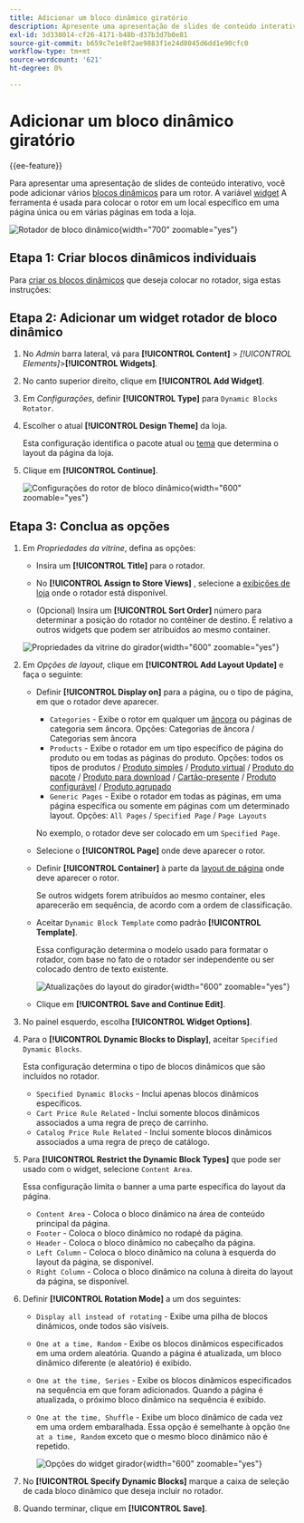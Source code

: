 ```yaml
---
title: Adicionar um bloco dinâmico giratório
description: Apresente uma apresentação de slides de conteúdo interativo na loja adicionando vários blocos dinâmicos a um rotador.
exl-id: 3d338014-cf26-4171-b48b-d37b3d7b0e81
source-git-commit: b659c7e1e8f2ae9883f1e24d8045d6dd1e90cfc0
workflow-type: tm+mt
source-wordcount: '621'
ht-degree: 0%

---
```


# Adicionar um bloco dinâmico giratório

{{ee-feature}}

Para apresentar uma apresentação de slides de conteúdo interativo, você pode adicionar vários [blocos dinâmicos](dynamic-blocks.md) para um rotor. A variável [widget](widgets.md) A ferramenta é usada para colocar o rotor em um local específico em uma página única ou em várias páginas em toda a loja.

![Rotador de bloco dinâmico](./assets/widget-dynamic-block-rotator.png){width="700" zoomable="yes"}

## Etapa 1: Criar blocos dinâmicos individuais

Para [criar os blocos dinâmicos](dynamic-blocks.md) que deseja colocar no rotador, siga estas instruções:

## Etapa 2: Adicionar um widget rotador de bloco dinâmico

1. No _Admin_ barra lateral, vá para **[!UICONTROL Content]** > _[!UICONTROL Elements]_>**[!UICONTROL Widgets]**.

1. No canto superior direito, clique em **[!UICONTROL Add Widget]**.

1. Em _Configurações_, definir **[!UICONTROL Type]** para `Dynamic Blocks Rotator`.

1. Escolher o atual **[!UICONTROL Design Theme]** da loja.

   Esta configuração identifica o pacote atual ou [tema](themes.md) que determina o layout da página da loja.

1. Clique em **[!UICONTROL Continue]**.

   ![Configurações do rotor de bloco dinâmico](./assets/widget-dynamic-block-rotator-settings.png){width="600" zoomable="yes"}

## Etapa 3: Conclua as opções

1. Em _Propriedades da vitrine_, defina as opções:

   - Insira um **[!UICONTROL Title]** para o rotador.

   - No **[!UICONTROL Assign to Store Views]** , selecione a [exibições de loja](../getting-started/websites-stores-views.md) onde o rotador está disponível.

   - (Opcional) Insira um **[!UICONTROL Sort Order]** número para determinar a posição do rotador no contêiner de destino. É relativo a outros widgets que podem ser atribuídos ao mesmo container.

   ![Propriedades da vitrine do girador](./assets/widget-dynamic-block-rotator-storefront-properties.png){width="600" zoomable="yes"}

1. Em _Opções de layout_, clique em **[!UICONTROL Add Layout Update]** e faça o seguinte:

   - Definir **[!UICONTROL Display on]** para a página, ou o tipo de página, em que o rotador deve aparecer.

      - `Categories` - Exibe o rotor em qualquer um [âncora](../catalog/navigation-layered.md) ou páginas de categoria sem âncora. Opções: Categorias de âncora / Categorias sem âncora
      - `Products` - Exibe o rotador em um tipo específico de página do produto ou em todas as páginas do produto. Opções: todos os tipos de produtos / [Produto simples](../catalog/product-create-simple.md) /  [Produto virtual](../catalog/product-create-virtual.md) / [Produto do pacote](../catalog/product-create-bundle.md) / [Produto para download](../catalog/product-create-downloadable.md) / [Cartão-presente](../catalog/product-gift-card-create.md) / [Produto configurável](../catalog/product-create-configurable.md) / [Produto agrupado](../catalog/product-create-grouped.md)
      - `Generic Pages` - Exibe o rotador em todas as páginas, em uma página específica ou somente em páginas com um determinado layout. Opções: `All Pages` / `Specified Page` / `Page Layouts`

     No exemplo, o rotador deve ser colocado em um `Specified Page`.

   - Selecione o **[!UICONTROL Page]** onde deve aparecer o rotor.

   - Definir **[!UICONTROL Container]** à parte da [layout de página](page-layout.md#standard-page-layouts) onde deve aparecer o rotor.

     Se outros widgets forem atribuídos ao mesmo container, eles aparecerão em sequência, de acordo com a ordem de classificação.

   - Aceitar `Dynamic Block Template` como padrão **[!UICONTROL Template]**.

     Essa configuração determina o modelo usado para formatar o rotador, com base no fato de o rotador ser independente ou ser colocado dentro de texto existente.

     ![Atualizações do layout do girador](./assets/widget-dynamic-block-rotator-layout-updates.png){width="600" zoomable="yes"}

   - Clique em **[!UICONTROL Save and Continue Edit]**.

1. No painel esquerdo, escolha **[!UICONTROL Widget Options]**.

1. Para o **[!UICONTROL Dynamic Blocks to Display]**, aceitar `Specified Dynamic Blocks`.

   Esta configuração determina o tipo de blocos dinâmicos que são incluídos no rotador.

   - `Specified Dynamic Blocks` - Inclui apenas blocos dinâmicos específicos.
   - `Cart Price Rule Related` - Inclui somente blocos dinâmicos associados a uma regra de preço de carrinho.
   - `Catalog Price Rule Related` - Inclui somente blocos dinâmicos associados a uma regra de preço de catálogo.

1. Para **[!UICONTROL Restrict the Dynamic Block Types]** que pode ser usado com o widget, selecione `Content Area`.

   Essa configuração limita o banner a uma parte específica do layout da página.

   - `Content Area` - Coloca o bloco dinâmico na área de conteúdo principal da página.
   - `Footer` - Coloca o bloco dinâmico no rodapé da página.
   - `Header` - Coloca o bloco dinâmico no cabeçalho da página.
   - `Left Column` - Coloca o bloco dinâmico na coluna à esquerda do layout da página, se disponível.
   - `Right Column` - Coloca o bloco dinâmico na coluna à direita do layout da página, se disponível.

1. Definir **[!UICONTROL Rotation Mode]** a um dos seguintes:

   - `Display all instead of rotating` - Exibe uma pilha de blocos dinâmicos, onde todos são visíveis.
   - `One at a time, Random` - Exibe os blocos dinâmicos especificados em uma ordem aleatória. Quando a página é atualizada, um bloco dinâmico diferente (e aleatório) é exibido.
   - `One at the time, Series` - Exibe os blocos dinâmicos especificados na sequência em que foram adicionados. Quando a página é atualizada, o próximo bloco dinâmico na sequência é exibido.
   - `One at the time, Shuffle` - Exibe um bloco dinâmico de cada vez em uma ordem embaralhada. Essa opção é semelhante à opção `One at a time, Random` exceto que o mesmo bloco dinâmico não é repetido.

     ![Opções do widget girador](./assets/widget-dynamic-block-rotator-widget-options.png){width="600" zoomable="yes"}

1. No **[!UICONTROL Specify Dynamic Blocks]** marque a caixa de seleção de cada bloco dinâmico que deseja incluir no rotador.

1. Quando terminar, clique em **[!UICONTROL Save]**.
